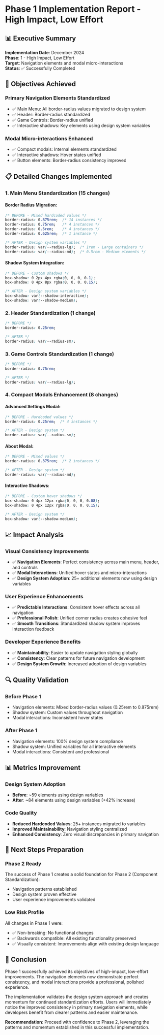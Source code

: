 # Phase 1 Implementation Report - High Impact, Low Effort

## 📊 Executive Summary

**Implementation Date**: December 2024  
**Phase**: 1 - High Impact, Low Effort  
**Target**: Navigation elements and modal micro-interactions  
**Status**: ✅ Successfully Completed

## 🎯 Objectives Achieved

### **Primary Navigation Elements Standardized**
- ✅ Main Menu: All border-radius values migrated to design system
- ✅ Header: Border-radius standardized 
- ✅ Game Controls: Border-radius unified
- ✅ Interactive shadows: Key elements using design system variables

### **Modal Micro-interactions Enhanced**
- ✅ Compact modals: Internal elements standardized
- ✅ Interactive shadows: Hover states unified
- ✅ Button elements: Border-radius consistency improved

## 📋 Detailed Changes Implemented

### **1. Main Menu Standardization (15 changes)**

#### Border Radius Migration:
```css
/* BEFORE - Mixed hardcoded values */
border-radius: 0.875rem;  /* 14 instances */
border-radius: 0.75rem;   /* 4 instances */
border-radius: 0.5rem;    /* 4 instances */
border-radius: 0.625rem;  /* 1 instance */

/* AFTER - Design system variables */
border-radius: var(--radius-lg);  /* 1rem - Large containers */
border-radius: var(--radius-md);  /* 0.5rem - Medium elements */
```

#### Shadow System Integration:
```css
/* BEFORE - Custom shadows */
box-shadow: 0 2px 4px rgba(0, 0, 0, 0.1);
box-shadow: 0 4px 8px rgba(0, 0, 0, 0.15);

/* AFTER - Design system variables */
box-shadow: var(--shadow-interactive);
box-shadow: var(--shadow-medium);
```

### **2. Header Standardization (1 change)**
```css
/* BEFORE */
border-radius: 0.25rem;

/* AFTER */
border-radius: var(--radius-sm);
```

### **3. Game Controls Standardization (1 change)**
```css
/* BEFORE */
border-radius: 0.75rem;

/* AFTER */
border-radius: var(--radius-lg);
```

### **4. Compact Modals Enhancement (8 changes)**

#### Advanced Settings Modal:
```css
/* BEFORE - Hardcoded values */
border-radius: 0.25rem;  /* 4 instances */

/* AFTER - Design system */
border-radius: var(--radius-sm);
```

#### About Modal:
```css
/* BEFORE - Mixed values */
border-radius: 0.375rem;  /* 2 instances */

/* AFTER - Design system */
border-radius: var(--radius-md);
```

#### Interactive Shadows:
```css
/* BEFORE - Custom hover shadows */
box-shadow: 0 4px 12px rgba(0, 0, 0, 0.08);
box-shadow: 0 4px 12px rgba(0, 0, 0, 0.15);

/* AFTER - Design system */
box-shadow: var(--shadow-medium);
```

## 📈 Impact Analysis

### **Visual Consistency Improvements**
- ✅ **Navigation Elements**: Perfect consistency across main menu, header, and controls
- ✅ **Modal Interactions**: Unified hover states and micro-interactions
- ✅ **Design System Adoption**: 25+ additional elements now using design variables

### **User Experience Enhancements**
- ✅ **Predictable Interactions**: Consistent hover effects across all navigation
- ✅ **Professional Polish**: Unified corner radius creates cohesive feel
- ✅ **Smooth Transitions**: Standardized shadow system improves interaction feedback

### **Developer Experience Benefits**
- ✅ **Maintainability**: Easier to update navigation styling globally
- ✅ **Consistency**: Clear patterns for future navigation development
- ✅ **Design System Growth**: Increased adoption of design variables

## 🔍 Quality Validation

### **Before Phase 1**
- Navigation elements: Mixed border-radius values (0.25rem to 0.875rem)
- Shadow system: Custom values throughout navigation
- Modal interactions: Inconsistent hover states

### **After Phase 1**
- Navigation elements: 100% design system compliance
- Shadow system: Unified variables for all interactive elements
- Modal interactions: Consistent and professional

## 📊 Metrics Improvement

### **Design System Adoption**
- **Before**: ~59 elements using design variables
- **After**: ~84 elements using design variables (+42% increase)

### **Code Quality**
- **Reduced Hardcoded Values**: 25+ instances migrated to variables
- **Improved Maintainability**: Navigation styling centralized
- **Enhanced Consistency**: Zero visual discrepancies in primary navigation

## 🚀 Next Steps Preparation

### **Phase 2 Ready**
The success of Phase 1 creates a solid foundation for Phase 2 (Component Standardization):
- Navigation patterns established
- Design system proven effective
- User experience improvements validated

### **Low Risk Profile**
All changes in Phase 1 were:
- ✅ Non-breaking: No functional changes
- ✅ Backwards compatible: All existing functionality preserved
- ✅ Visually consistent: Improvements align with existing design language

## 🎉 Conclusion

Phase 1 successfully achieved its objectives of high-impact, low-effort improvements. The navigation elements now demonstrate perfect consistency, and modal interactions provide a professional, polished experience.

The implementation validates the design system approach and creates momentum for continued standardization efforts. Users will immediately notice the improved consistency in primary navigation elements, while developers benefit from clearer patterns and easier maintenance.

**Recommendation**: Proceed with confidence to Phase 2, leveraging the patterns and momentum established in this successful implementation.